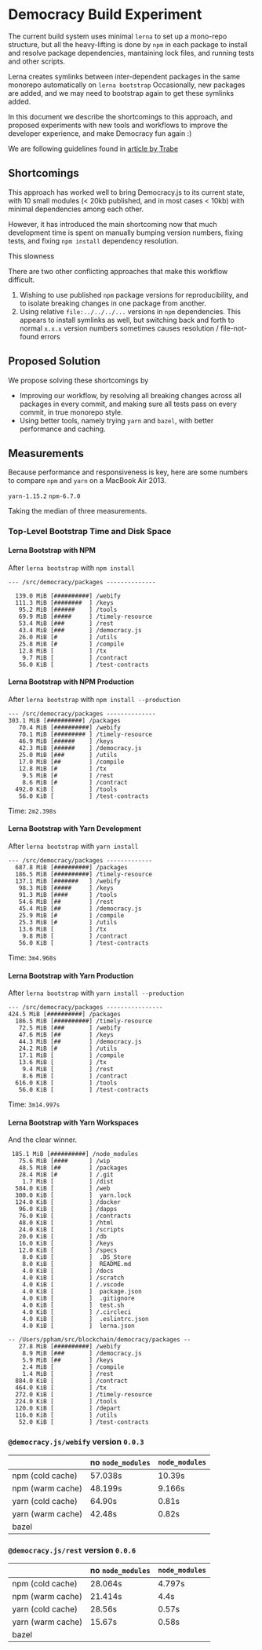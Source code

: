 Democracy Build Experiment
==========================

The current build system uses minimal `lerna` to set up
a mono-repo structure, but all the heavy-lifting is
done by `npm` in each package
to install and resolve package dependencies,
mantaining lock files, and running tests and other scripts.

Lerna creates symlinks between inter-dependent packages in
the same monorepo automatically on `lerna bootstrap`
Occasionally, new packages are added, and we may need to
bootstrap again to get these symlinks added.

In this document we describe the shortcomings to this approach,
and proposed experiments with new tools and workflows to
improve the developer experience, and make Democracy fun again :)

We are following guidelines found in
[article by Trabe](https://medium.com/trabe/monorepo-setup-with-lerna-and-yarn-workspaces-5d747d7c0e91)

## Shortcomings

This approach has worked well to bring Democracy.js to its
current state, with 10 small modules (< 20kb published,
and in most cases < 10kb) with minimal dependencies
among each other.

However, it has introduced the main shortcoming now
that much development time is spent on manually bumping
version numbers, fixing tests, and fixing `npm install`
dependency resolution.

This slowness 

There are two other conflicting approaches that make
this workflow difficult.

1. Wishing to use published `npm` package versions for
   reproducibility, and to isolate breaking changes in
   one package from another.
1. Using relative `file:../../../...` versions in `npm` dependencies.
   This appears to install symlinks as well, but switching
   back and forth to normal `x.x.x` version numbers
   sometimes causes resolution / file-not-found errors

## Proposed Solution

We propose solving these shortcomings by
* Improving our workflow, by resolving all breaking changes
  across all packages in every commit, and making sure all
  tests pass on every commit, in true monorepo style.
* Using better tools, namely trying `yarn` and `bazel`,
  with better performance and caching.

## Measurements

Because performance and responsiveness is key, here are some
numbers to compare `npm` and `yarn` on a MacBook Air 2013.

`yarn-1.15.2`
`npm-6.7.0`

Taking the median of three measurements.

### Top-Level Bootstrap Time and Disk Space

#### Lerna Bootstrap with NPM

After `lerna bootstrap` with `npm install`
```
--- /src/democracy/packages --------------

  139.0 MiB [##########] /webify
  111.3 MiB [########  ] /keys
   95.2 MiB [######    ] /tools
   69.9 MiB [#####     ] /timely-resource
   53.4 MiB [###       ] /rest
   43.4 MiB [###       ] /democracy.js
   26.0 MiB [#         ] /utils
   25.8 MiB [#         ] /compile
   12.8 MiB [          ] /tx
    9.7 MiB [          ] /contract
   56.0 KiB [          ] /test-contracts
```
#### Lerna Bootstrap with NPM Production

After `lerna bootstrap` with `npm install --production`

```
--- /src/democracy/packages --------------
303.1 MiB [##########] /packages
   70.4 MiB [##########] /webify
   70.1 MiB [######### ] /timely-resource
   46.9 MiB [######    ] /keys
   42.3 MiB [######    ] /democracy.js
   25.0 MiB [###       ] /utils
   17.0 MiB [##        ] /compile
   12.8 MiB [#         ] /tx
    9.5 MiB [#         ] /rest
    8.6 MiB [#         ] /contract
  492.0 KiB [          ] /tools
   56.0 KiB [          ] /test-contracts
```

Time: `2m2.398s`

#### Lerna Bootstrap with Yarn Development

After `lerna bootstrap` with `yarn install`
```
--- /src/democracy/packages -------------
  687.8 MiB [##########] /packages
  186.5 MiB [##########] /timely-resource
  137.1 MiB [#######   ] /webify
   98.3 MiB [#####     ] /keys
   91.3 MiB [####      ] /tools
   54.6 MiB [##        ] /rest
   45.4 MiB [##        ] /democracy.js
   25.9 MiB [#         ] /compile
   25.3 MiB [#         ] /utils
   13.6 MiB [          ] /tx
    9.8 MiB [          ] /contract
   56.0 KiB [          ] /test-contracts
```
Time: `3m4.968s`

#### Lerna Bootstrap with Yarn Production
After `lerna bootstrap` with `yarn install --production`

```
--- /src/democracy/packages ----------------
424.5 MiB [##########] /packages
  186.5 MiB [##########] /timely-resource
   72.5 MiB [###       ] /webify
   47.6 MiB [##        ] /keys
   44.3 MiB [##        ] /democracy.js
   24.2 MiB [#         ] /utils
   17.1 MiB [          ] /compile
   13.6 MiB [          ] /tx
    9.4 MiB [          ] /rest
    8.6 MiB [          ] /contract
  616.0 KiB [          ] /tools
   56.0 KiB [          ] /test-contracts
```
Time: `3m14.997s`

#### Lerna Bootstrap with Yarn Workspaces

And the clear winner.
```
 185.1 MiB [##########] /node_modules
   75.6 MiB [####      ] /wip
   48.5 MiB [##        ] /packages
   28.4 MiB [#         ] /.git
    1.7 MiB [          ] /dist
  584.0 KiB [          ] /web
  300.0 KiB [          ]  yarn.lock
  124.0 KiB [          ] /docker
   96.0 KiB [          ] /dapps
   76.0 KiB [          ] /contracts
   48.0 KiB [          ] /html
   24.0 KiB [          ] /scripts
   20.0 KiB [          ] /db
   16.0 KiB [          ] /keys
   12.0 KiB [          ] /specs
    8.0 KiB [          ]  .DS_Store
    8.0 KiB [          ]  README.md
    4.0 KiB [          ] /docs
    4.0 KiB [          ] /scratch
    4.0 KiB [          ] /.vscode
    4.0 KiB [          ]  package.json
    4.0 KiB [          ]  .gitignore
    4.0 KiB [          ]  test.sh
    4.0 KiB [          ] /.circleci
    4.0 KiB [          ]  .eslintrc.json
    4.0 KiB [          ]  lerna.json
```

```
-- /Users/ppham/src/blockchain/democracy/packages --
   27.8 MiB [##########] /webify
    8.9 MiB [###       ] /democracy.js
    5.9 MiB [##        ] /keys
    2.4 MiB [          ] /compile
    1.4 MiB [          ] /rest
  884.0 KiB [          ] /contract
  464.0 KiB [          ] /tx
  272.0 KiB [          ] /timely-resource
  224.0 KiB [          ] /tools
  120.0 KiB [          ] /depart
  116.0 KiB [          ] /utils
   52.0 KiB [          ] /test-contracts
```

### `@democracy.js/webify` version `0.0.3`

|                   | no `node_modules` | `node_modules` |
|-------------------|-------------------|----------------|
| npm (cold cache)  | 57.038s           | 10.39s         |
| npm (warm cache)  | 48.199s           | 9.166s         |
| yarn (cold cache) | 64.90s            | 0.81s          |
| yarn (warm cache) | 42.48s            | 0.82s          |
| bazel             |                   |                |

### `@democracy.js/rest` version `0.0.6`


|                   | no `node_modules` | `node_modules` |
|-------------------|-------------------|----------------|
| npm (cold cache)  | 28.064s           | 4.797s         |
| npm (warm cache)  | 21.414s           | 4.4s           |
| yarn (cold cache) | 28.56s            | 0.57s          |
| yarn (warm cache) | 15.67s            | 0.58s          |
| bazel             |                   |                |
